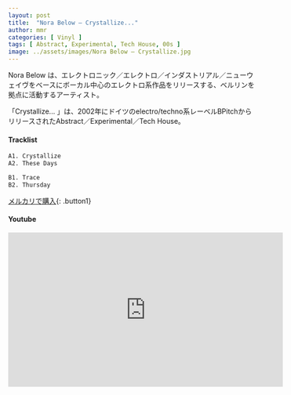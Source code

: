```yaml
---
layout: post
title:  "Nora Below – Crystallize..."
author: mmr
categories: [ Vinyl ]
tags: [ Abstract, Experimental, Tech House, 00s ]
image: ../assets/images/Nora Below – Crystallize.jpg
---
```


Nora Below は、エレクトロニック／エレクトロ／インダストリアル／ニューウェイヴをベースにボーカル中心のエレクトロ系作品をリリースする、ベルリンを拠点に活動するアーティスト。

「Crystallize... 」は、2002年にドイツのelectro/techno系レーベルBPitchからリリースされたAbstract／Experimental／Tech House。

#### Tracklist
```md
A1. Crystallize
A2. These Days

B1. Trace
B2. Thursday
```

[メルカリで購入](https://jp.mercari.com/item/m99606920455?afid=6142608987){: .button1}

#### Youtube
<iframe width="560" height="315" src="https://www.youtube.com/embed/Z0qtZCCn_w0?si=aI5ywEnAlEKEFsAa" title="YouTube video player" frameborder="0" allow="accelerometer; autoplay; clipboard-write; encrypted-media; gyroscope; picture-in-picture; web-share" referrerpolicy="strict-origin-when-cross-origin" allowfullscreen></iframe>